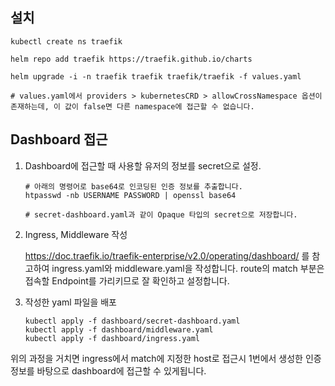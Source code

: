 ## 설치

```
kubectl create ns traefik

helm repo add traefik https://traefik.github.io/charts

helm upgrade -i -n traefik traefik traefik/traefik -f values.yaml

# values.yaml에서 providers > kubernetesCRD > allowCrossNamespace 옵션이 존재하는데, 이 값이 false면 다른 namespace에 접근할 수 없습니다.
```

## Dashboard 접근

1. Dashboard에 접근할 때 사용할 유저의 정보를 secret으로 설정.

    ```
    # 아래의 명령어로 base64로 인코딩된 인증 정보를 추출합니다.
    htpasswd -nb USERNAME PASSWORD | openssl base64

    # secret-dashboard.yaml과 같이 Opaque 타입의 secret으로 저장합니다.
    ```

2. Ingress, Middleware 작성

    https://doc.traefik.io/traefik-enterprise/v2.0/operating/dashboard/
    를 참고하여 ingress.yaml와 middleware.yaml을 작성합니다.
    route의 match 부분은 접속할 Endpoint를 가리키므로 잘 확인하고 설정합니다.

3. 작성한 yaml 파일을 배포

    ```
    kubectl apply -f dashboard/secret-dashboard.yaml
    kubectl apply -f dashboard/middleware.yaml
    kubectl apply -f dashboard/ingress.yaml
    ```

위의 과정을 거치면 ingress에서 match에 지정한 host로 접근시 1번에서 생성한 인증정보를 바탕으로 dashboard에 접근할 수 있게됩니다.
